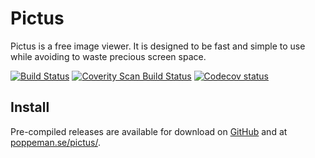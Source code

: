 # Pictus

Pictus is a free image viewer. It is designed to be fast and simple to use while avoiding to waste precious screen space.

[![Build Status](https://travis-ci.org/poppeman/Pictus.svg?branch=master)](https://travis-ci.org/poppeman/Pictus)
[![Coverity Scan Build Status](https://scan.coverity.com/projects/10278/badge.svg)](https://scan.coverity.com/projects/poppeman-pictus)
[![Codecov status](https://codecov.io/github/poppeman/Pictus/coverage.svg?branch=master)](https://codecov.io/github/poppeman/Pictus/coverage.svg?branch=master)
## Install

Pre-compiled releases are available for download on [GitHub](https://github.com/poppeman/Pictus/releases) and at [poppeman.se/pictus/](https://poppeman.se/pictus/).
